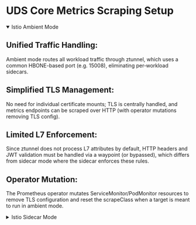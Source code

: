 # UDS Core Metrics Scraping Setup

<details open>
<summary>Istio Ambient Mode</summary>

## Unified Traffic Handling:
Ambient mode routes all workload traffic through ztunnel, which uses a common HBONE-based port (e.g. 15008), eliminating per‑workload sidecars.

## Simplified TLS Management:
No need for individual certificate mounts; TLS is centrally handled, and metrics endpoints can be scraped over HTTP (with operator mutations removing TLS config).

## Limited L7 Enforcement:
Since ztunnel does not process L7 attributes by default, HTTP headers and JWT validation must be handled via a waypoint (or bypassed), which differs from sidecar mode where the sidecar enforces these rules.

## Operator Mutation:
The Prometheus operator mutates ServiceMonitor/PodMonitor resources to remove TLS configuration and reset the scrapeClass when a target is meant to run in ambient mode.

</details>

<details>
<summary>Istio Sidecar Mode</summary>

UDS Core leverages Pepr to handle setup of Prometheus scraping metrics endpoints, with the particular configuration necessary to work in a STRICT mTLS (Istio) environment. We handle this via a default scrapeClass in prometheus to add the istio certs. When a monitor needs to be exempt from that tlsConfig a mutation is performed to leverage a plain scrape class without istio certs.

> [!NOTE]  
> The setup described below is the current setup that was designed to handle complexities of Istio sidecars with metrics. With ongoing work to move to Istio ambient this setup should be significantly simplified.

## TLS Configuration Setup

Generally it is beneficial to use service and pod monitor resources from existing helm charts where possible as these may have more advanced configuration and options. The UDS monitoring setup ensures that all monitoring resources use a default [`scrapeClass`](https://github.com/prometheus-operator/prometheus-operator/blob/v0.75.1/Documentation/api.md#monitoring.coreos.com/v1.ScrapeClass) configured in Prometheus to handle the necessary `tlsConfig` setup for metrics to work in STRICT Istio mTLS environments (the `scheme` is also mutated to `https` on individual monitor endpoints, see [this doc](https://istio.io/latest/docs/ops/integrations/prometheus/#tls-settings) for details). This setup is the default configuration but individual monitors can opt out of this config in 3 different ways:

1. If the service or pod monitor targets namespaces that are not Istio injected (ex: `kube-system`), Pepr will detect this and mutate these monitors to use an `exempt` scrape class that does not have the Istio certs. Assumptions are made about STRICT mTLS here for simplicity, based on the `istio-injection` namespace label. Without making these assumptions we would need to query `PeerAuthentication` resources or another resource to determine the exact workload mTLS posture.
1. Individual monitors can explicitly set the `exempt` scrape class to opt out of the Istio certificate configuration. This should typically only be done if your service exposes metrics on a PERMISSIVE mTLS port.
1. If setting a `scrapeClass` is not an option due to lack of configuration in a helm chart, or for other reasons, monitors can use the `uds/skip-mutate` annotation (with any value) to have Pepr mutate the `exempt` scrape class onto the monitor.

> [!NOTE]  
> There is a deprecated functionality in Pepr that will mutate `tlsConfig` onto individual service monitors, rather than using the scrape class approach. This has been kept in the current code temporarily to prevent any metrics downtime during the switch to `scrapeClass`. In a future release this behavior will be removed to reduce the complexity of the setup and required mutations.

## Notes on Alternative Approaches

In coming up with this feature when targeting the `ServiceMonitor` use case a few alternative approaches were considered but not chosen due to issues with each one. The current spec provides the best balance of a simplified interface compared to the `ServiceMonitor` spec, and a faster/easier reconciliation loop.

### Generation based on service lookup

An alternative spec option would use the service name instead of selectors/port name. The service name could then be used to lookup the corresponding service and get the necessary selectors/port name (based on numerical port). There are however 2 issues with this route:

1. There is a timing issue if the `Package` CR is applied to the cluster before the app chart itself (which is the norm with our UDS Packages). The service would not exist at the time the `Package` is reconciled. We could lean into eventual consistency here, if we implemented a retry mechanism for the `Package`, which would mitigate this issue.
2. We would need an "alert" mechanism (watch) to notify us when the service(s) are updated, to roll the corresponding updates to network policies and service monitors. While this is doable it feels like unnecessary complexity compared to other options.

### Generation of service + monitor

Another alternative approach would be to use a pod selector and port only. We would then generate both a service and servicemonitor, giving us full control of the port names and selectors. This seems like a viable path, but does add an extra resource for us to generate and manage. There could be unknown side effects of generating services that could clash with other services (particularly with istio endpoints). This would otherwise be a relative straightforward approach and is worth evaluating again if we want to simplify the spec later on.

</details>

